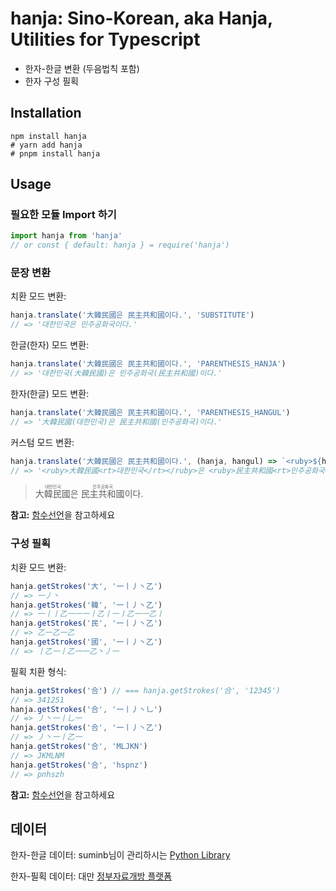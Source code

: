 # hanja: Sino-Korean, aka Hanja, Utilities for Typescript

* 한자-한글 변환 (두음법칙 포함)
* 한자 구성 필획

## Installation
```
npm install hanja
# yarn add hanja
# pnpm install hanja
```

## Usage
### 필요한 모듈 Import 하기
```typescript
import hanja from 'hanja'
// or const { default: hanja } = require('hanja')
```

### 문장 변환
치환 모드 변환:
```typescript
hanja.translate('大韓民國은 民主共和國이다.', 'SUBSTITUTE')
// => '대한민국은 민주공화국이다.'
```

한글(한자) 모드 변환:
```typescript
hanja.translate('大韓民國은 民主共和國이다.', 'PARENTHESIS_HANJA')
// => '대한민국(大韓民國)은 민주공화국(民主共和國)이다.'
```

한자(한글) 모드 변환:
```typescript
hanja.translate('大韓民國은 民主共和國이다.', 'PARENTHESIS_HANGUL')
// => '大韓民國(대한민국)은 民主共和國(민주공화국)이다.'
```

커스텀 모드 변환:
```typescript
hanja.translate('大韓民國은 民主共和國이다.', (hanja, hangul) => `<ruby>${hanja}<rt>${hangul}</rt></ruby>`)
// => '<ruby>大韓民國<rt>대한민국</rt></ruby>은 <ruby>民主共和國<rt>민주공화국</rt></ruby>이다.'
```
> <ruby>大韓民國<rt>대한민국</rt></ruby>은 <ruby>民主共和國<rt>민주공화국</rt></ruby>이다.

**참고:** [함수선언](lib/translate.d.ts)을 참고하세요

### 구성 필획
치환 모드 변환:
```typescript
hanja.getStrokes('大', '一丨丿丶乙')
// => 一丿丶
hanja.getStrokes('韓', '一丨丿丶乙')
// => 一丨丨乙一一一丨乙丨一丨乙一一乙丨
hanja.getStrokes('民', '一丨丿丶乙')
// => 乙一乙一乙
hanja.getStrokes('國', '一丨丿丶乙')
// => 丨乙一丨乙一一乙丶丿一
```

필획 치환 형식:
```typescript
hanja.getStrokes('合') // === hanja.getStrokes('合', '12345')
// => 341251
hanja.getStrokes('合', '一丨丿丶乚')
// => 丿丶一丨乚一
hanja.getStrokes('合', '一丨丿丶乙')
// => 丿丶一丨乙一
hanja.getStrokes('合', 'MLJKN')
// => JKMLNM
hanja.getStrokes('合', 'hspnz')
// => pnhszh
```
**참고:** [함수선언](lib/strokes.d.ts)을 참고하세요



## 데이터
한자-한글 데이터: suminb님이 관리하시는 [Python Library](https://github.com/suminb/hanja)

한자-필획 데이터: 대만 [정부자료개방 플랫폼](https://data.gov.tw/dataset/5961)
